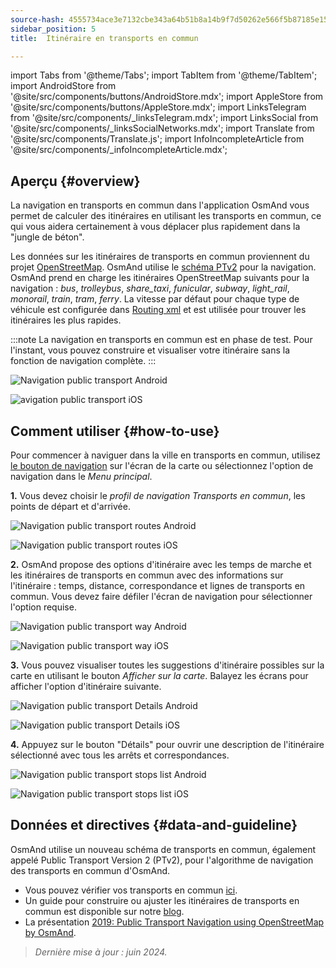 ```yaml
---
source-hash: 4555734ace3e7132cbe343a64b51b8a14b9f7d50262e566f5b87185e156e7f36
sidebar_position: 5
title:  Itinéraire en transports en commun

---
```

import Tabs from '@theme/Tabs';
import TabItem from '@theme/TabItem';
import AndroidStore from '@site/src/components/buttons/AndroidStore.mdx';
import AppleStore from '@site/src/components/buttons/AppleStore.mdx';
import LinksTelegram from '@site/src/components/_linksTelegram.mdx';
import LinksSocial from '@site/src/components/_linksSocialNetworks.mdx';
import Translate from '@site/src/components/Translate.js';
import InfoIncompleteArticle from '@site/src/components/_infoIncompleteArticle.mdx';




## Aperçu {#overview}

La navigation en transports en commun dans l'application OsmAnd vous permet de calculer des itinéraires en utilisant les transports en commun, ce qui vous aidera certainement à vous déplacer plus rapidement dans la "jungle de béton".

Les données sur les itinéraires de transports en commun proviennent du projet [OpenStreetMap](http://openstreetmap.org/). OsmAnd utilise le [schéma PTv2](https://wiki.openstreetmap.org/wiki/Public_transport) pour la navigation. OsmAnd prend en charge les itinéraires OpenStreetMap suivants pour la navigation : *bus*, *trolleybus*, *share_taxi*, *funicular*, *subway*, *light_rail*, *monorail*, *train*, *tram*, *ferry*. La vitesse par défaut pour chaque type de véhicule est configurée dans [Routing xml](../../../technical/build-osmand/routing.md) et est utilisée pour trouver les itinéraires les plus rapides.

:::note
La navigation en transports en commun est en phase de test. Pour l'instant, vous pouvez construire et visualiser votre itinéraire sans la fonction de navigation complète.
:::

<Tabs groupId="operating-systems" queryString="operating-systems">

<TabItem value="android" label="Android">

![Navigation public transport Android](@site/static/img/navigation/public/navigation_android.png)

</TabItem>

<TabItem value="ios" label="iOS">

![avigation public transport iOS](@site/static/img/navigation/public/navigation_ios.png)

</TabItem>

</Tabs>


## Comment utiliser {#how-to-use}

Pour commencer à naviguer dans la ville en transports en commun, utilisez [le bouton de navigation](../../widgets/map-buttons.md#directions) sur l'écran de la carte ou sélectionnez l'option de navigation dans le *Menu principal*.

**1.** Vous devez choisir le *profil de navigation Transports en commun*, les points de départ et d'arrivée.

<Tabs groupId="operating-systems" queryString="operating-systems">

<TabItem value="android" label="Android">

![Navigation public transport routes Android](@site/static/img/navigation/public/navigation_public_android.png)

</TabItem>

<TabItem value="ios" label="iOS">

![Navigation public transport routes iOS](@site/static/img/navigation/public/navigation_public_ios.png)

</TabItem>

</Tabs>

**2.** OsmAnd propose des options d'itinéraire avec les temps de marche et les itinéraires de transports en commun avec des informations sur l'itinéraire : temps, distance, correspondance et lignes de transports en commun. Vous devez faire défiler l'écran de navigation pour sélectionner l'option requise.

<Tabs groupId="operating-systems" queryString="operating-systems">

<TabItem value="android" label="Android">

![Navigation public transport way Android](@site/static/img/navigation/public/navigation_way_android.png)

</TabItem>

<TabItem value="ios" label="iOS">

![Navigation public transport way iOS](@site/static/img/navigation/public/navigation_way_ios.png)

</TabItem>

</Tabs>

**3.** Vous pouvez visualiser toutes les suggestions d'itinéraire possibles sur la carte en utilisant le bouton *Afficher sur la carte*. Balayez les écrans pour afficher l'option d'itinéraire suivante.

<Tabs groupId="operating-systems" queryString="operating-systems">

<TabItem value="android" label="Android">

![Navigation public transport Details Android](@site/static/img/navigation/public/navigation_details_android.png)

</TabItem>

<TabItem value="ios" label="iOS">

![Navigation public transport Details iOS](@site/static/img/navigation/public/navigation_details_ios.png)

</TabItem>

</Tabs>


**4.** Appuyez sur le bouton "Détails" pour ouvrir une description de l'itinéraire sélectionné avec tous les arrêts et correspondances.

<Tabs groupId="operating-systems" queryString="operating-systems">

<TabItem value="android" label="Android">

![Navigation public transport stops list Android](@site/static/img/navigation/public/navigation_stops_list_android.png)

</TabItem>

<TabItem value="ios" label="iOS">

![Navigation public transport stops list iOS](@site/static/img/navigation/public/navigation_stops_list_ios.png)

</TabItem>

</Tabs>


## Données et directives {#data-and-guideline}

OsmAnd utilise un nouveau schéma de transports en commun, également appelé Public Transport Version 2 (PTv2), pour l'algorithme de navigation des transports en commun d'OsmAnd.

- Vous pouvez vérifier vos transports en commun [ici](http://tools.geofabrik.de/osmi/).
- Un guide pour construire ou ajuster les itinéraires de transports en commun est disponible sur notre [blog](https://osmand.net/blog/guideline-pt).
- La présentation [2019: Public Transport Navigation using OpenStreetMap by OsmAnd](https://www.youtube.com/watch?v=SPab09kaWPc&ab_channel=StateoftheMap).

> *Dernière mise à jour : juin 2024.*